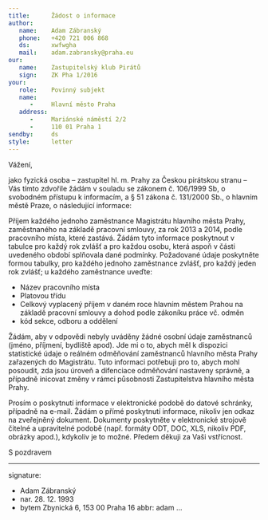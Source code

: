 ```yaml
---
title:      Žádost o informace
author:
   name:    Adam Zábranský
   phone:   +420 721 006 868
   ds:      xwfwgha
   mail:    adam.zabransky@praha.eu
our:
   name:    Zastupitelský klub Pirátů
   sign:    ZK Pha 1/2016
your:
   role:    Povinný subjekt
   name:    
      -     Hlavní město Praha
   address:
      -     Mariánské náměstí 2/2
      -     110 01 Praha 1
sendby:     ds
style:      letter
---
```


Vážení,

jako fyzická osoba – zastupitel hl. m. Prahy za Českou pirátskou stranu – Vás tímto zdvořile žádám v souladu se zákonem č. 106/1999 Sb, o svobodném přístupu k informacím, a § 51 zákona č. 131/2000 Sb., o hlavním městě Praze, o následující informace:

Příjem každého jednoho zaměstnance Magistrátu hlavního města Prahy, zaměstnaného na základě pracovní smlouvy, za rok 2013 a 2014, podle pracovního místa, které zastává. Žádám tyto informace poskytnout v tabulce pro každý rok zvlášť a pro každou osobu, která aspoň v části uvedeného období splňovala dané podmínky. Požadované údaje poskytněte formou tabulky, pro každého jednoho zaměstnance zvlášť, pro každý jeden rok zvlášť; u každého zaměstnance uveďte:

* Název pracovního místa
* Platovou třídu
* Celkový vyplacený příjem v daném roce hlavním městem Prahou na základě pracovní smlouvy a dohod podle zákoníku práce vč. odměn
* kód sekce, odboru a oddělení

Žádám, aby v odpovědi nebyly uváděny žádné osobní údaje zaměstnanců (jméno, příjmení, bydliště apod). Jde mi o to, abych měl k dispozici statistické údaje o reálném odměňování zaměstnanců hlavního města Prahy zařazených do Magistrátu. Tuto informaci potřebuji pro to, abych mohl posoudit, zda jsou úroveň a difenciace odměňování nastaveny správně, a případně inicovat změny v rámci působnosti Zastupitelstva hlavního města Prahy.

Prosím o poskytnutí informace v elektronické podobě do datové schránky, případně na e-mail. Žádám o přímé poskytnutí informace, nikoliv jen odkaz na zveřejněný dokument. Dokumenty poskytněte v elektronické strojově čitelné a upravitelné podobě (např. formáty ODT, DOC, XLS, nikoliv PDF, obrázky apod.), kdykoliv je to možné. Předem děkuji za Vaši vstřícnost.

S pozdravem

---
signature:
  - Adam Zábranský
  - nar. 28. 12. 1993
  - bytem Zbynická 6, 153 00 Praha 16
abbr:       adam
...
